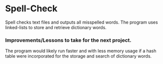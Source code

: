 # Spell-Check
Spell checks text files and outputs all misspelled words. The program uses linked-lists to store and retrieve dictionary words.

### Improvements/Lessons to take for the next project.
The program would likely run faster and with less memory usage if a hash table were incorporated for the storage and search of dictionary words.
